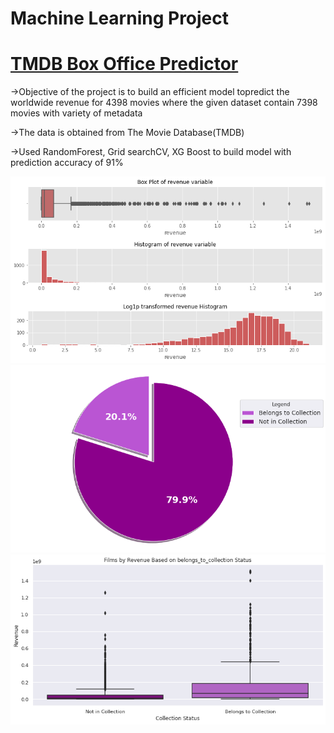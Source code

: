 # Machine Learning Project 

# [TMDB Box Office Predictor](https://github.com/sujith0707/TMDB_ML_Project/blob/master/TMDbMovieBoxOfficePredictionModel.ipynb) 
->Objective of the project is to build an efficient model topredict the worldwide revenue for 4398 movies where the given dataset contain 7398 movies with variety of
  metadata

->The data is obtained from The Movie Database(TMDB)

->Used RandomForest, Grid searchCV, XG Boost to build model with prediction accuracy of 91%
  
  ![](/images/download1.png)
  ![](/images/download2.png)
  ![](/images/download3.png)
  
  
